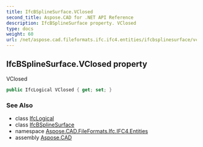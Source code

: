 ```yaml
---
title: IfcBSplineSurface.VClosed
second_title: Aspose.CAD for .NET API Reference
description: IfcBSplineSurface property. VClosed
type: docs
weight: 60
url: /net/aspose.cad.fileformats.ifc.ifc4.entities/ifcbsplinesurface/vclosed/
---
```

## IfcBSplineSurface.VClosed property

VClosed

```csharp
public IfcLogical VClosed { get; set; }
```

### See Also

* class [IfcLogical](../../../aspose.cad.fileformats.ifc.ifc4.types/ifclogical/)
* class [IfcBSplineSurface](../)
* namespace [Aspose.CAD.FileFormats.Ifc.IFC4.Entities](../../ifcbsplinesurface/)
* assembly [Aspose.CAD](../../../)


